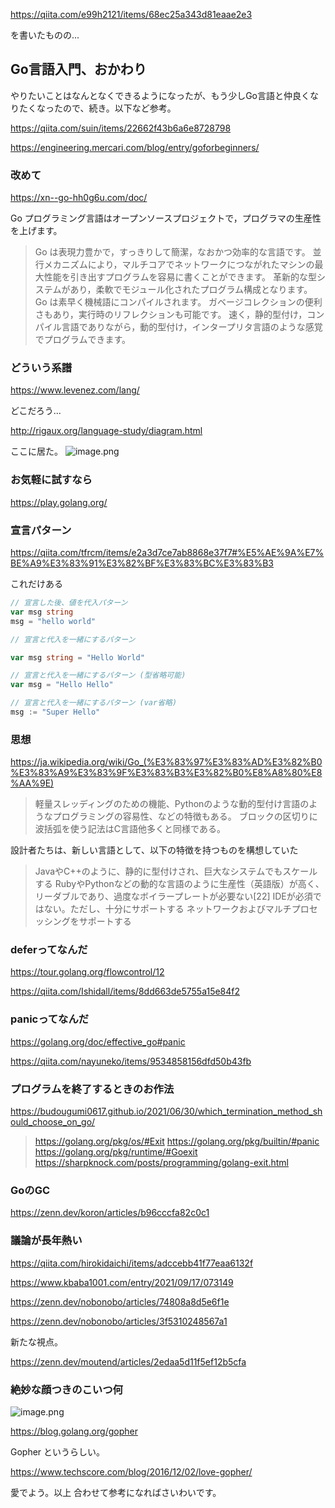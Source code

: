 https://qiita.com/e99h2121/items/68ec25a343d81eaae2e3

を書いたものの...


## Go言語入門、おかわり

やりたいことはなんとなくできるようになったが、もう少しGo言語と仲良くなりたくなったので、続き。以下など参考。

https://qiita.com/suin/items/22662f43b6a6e8728798

https://engineering.mercari.com/blog/entry/goforbeginners/


### 改めて

https://xn--go-hh0g6u.com/doc/

Go プログラミング言語はオープンソースプロジェクトで，プログラマの生産性を上げます。

> Go は表現力豊かで，すっきりして簡潔，なおかつ効率的な言語です。 並行メカニズムにより，マルチコアでネットワークにつながれたマシンの最大性能を引き出すプログラムを容易に書くことができます。 革新的な型システムがあり，柔軟でモジュール化されたプログラム構成となります。 Go は素早く機械語にコンパイルされます。 ガベージコレクションの便利さもあり，実行時のリフレクションも可能です。 速く，静的型付け，コンパイル言語でありながら，動的型付け，インタープリタ言語のような感覚でプログラムできます。



### どういう系譜

https://www.levenez.com/lang/

どこだろう...

http://rigaux.org/language-study/diagram.html

ここに居た。
![image.png](https://qiita-image-store.s3.ap-northeast-1.amazonaws.com/0/93824/33d122e8-a0cf-0974-db23-996e0c15f253.png)


### お気軽に試すなら

https://play.golang.org/

### 宣言パターン

https://qiita.com/tfrcm/items/e2a3d7ce7ab8868e37f7#%E5%AE%9A%E7%BE%A9%E3%83%91%E3%82%BF%E3%83%BC%E3%83%B3

これだけある

```go
// 宣言した後、値を代入パターン
var msg string
msg = "hello world"

// 宣言と代入を一緒にするパターン

var msg string = "Hello World"

// 宣言と代入を一緒にするパターン (型省略可能)
var msg = "Hello Hello"

// 宣言と代入を一緒にするパターン (var省略)
msg := "Super Hello"

```

### 思想

https://ja.wikipedia.org/wiki/Go_(%E3%83%97%E3%83%AD%E3%82%B0%E3%83%A9%E3%83%9F%E3%83%B3%E3%82%B0%E8%A8%80%E8%AA%9E)

> 軽量スレッディングのための機能、Pythonのような動的型付け言語のようなプログラミングの容易性、などの特徴もある。
> ブロックの区切りに波括弧を使う記法はC言語他多くと同様である。

設計者たちは、新しい言語として、以下の特徴を持つものを構想していた

> JavaやC++のように、静的に型付けされ、巨大なシステムでもスケールする
> RubyやPythonなどの動的な言語のように生産性（英語版）が高く、リーダブルであり、過度なボイラープレートが必要ない[22]
> IDEが必須ではない。ただし、十分にサポートする
> ネットワークおよびマルチプロセッシングをサポートする


### deferってなんだ

https://tour.golang.org/flowcontrol/12

https://qiita.com/Ishidall/items/8dd663de5755a15e84f2

### panicってなんだ

https://golang.org/doc/effective_go#panic

https://qiita.com/nayuneko/items/9534858156dfd50b43fb


### プログラムを終了するときのお作法

https://budougumi0617.github.io/2021/06/30/which_termination_method_should_choose_on_go/

> https://golang.org/pkg/os/#Exit
https://golang.org/pkg/builtin/#panic
https://golang.org/pkg/runtime/#Goexit
https://sharpknock.com/posts/programming/golang-exit.html

### GoのGC

https://zenn.dev/koron/articles/b96cccfa82c0c1


### 議論が長年熱い

https://qiita.com/hirokidaichi/items/adccebb41f77eaa6132f

https://www.kbaba1001.com/entry/2021/09/17/073149

https://zenn.dev/nobonobo/articles/74808a8d5e6f1e

https://zenn.dev/nobonobo/articles/3f5310248567a1

新たな視点。

https://zenn.dev/moutend/articles/2edaa5d11f5ef12b5cfa


### 絶妙な顔つきのこいつ何

![image.png](https://qiita-image-store.s3.ap-northeast-1.amazonaws.com/0/93824/aaa7f81a-84d2-ba53-b87d-83e666985bc9.png)

https://blog.golang.org/gopher

Gopher というらしい。

https://www.techscore.com/blog/2016/12/02/love-gopher/

愛でよう。以上
合わせて参考になればさいわいです。

